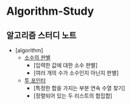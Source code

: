 # Algorithm-Study
알고리즘 스터디 노트
---
* [algorithm]
  * [소수의 판별](https://github.com/thkim0118/Algorithm-Study/blob/main/algorithm/primeNumber.md)
    * [입력한 값에 대한 소수 판별]
    * [여러 개의 수가 소수인지 아닌지 판별]
  * [투 포인터](https://github.com/thkim0118/Algorithm-Study/blob/main/algorithm/primeNumber.md#투-포인터)
    * [특정한 합을 가지는 부분 연속 수열 찾기]
    * [정렬되어 있는 두 리스트의 합집합]
